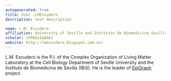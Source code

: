 ```yaml
---
autogenerated: true
title: User ›LMEscudero
description: test description

name: L.M. Escudero
affiliation: University of Seville and Instituto de Biomedicina Sevilla (IBiS)
scholar: cFR9ZxIAAAAJ
website: http://lmescudero.blogspot.com.es/
---
```


L.M. Escudero is the P.I. of the Complex Organization of Living Matter Laboratory at the Cell Biology Department of Seville University and the Instituto de Biomedicina de Sevilla (IBiS). He is the leader of [EpiGraph](/plugins/epigraph) project.

